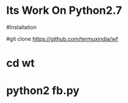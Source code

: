 # Its Work On Python2.7

#Installation

#git clone https://github.com/termuxindia/wf

# cd wt

# python2 fb.py 
